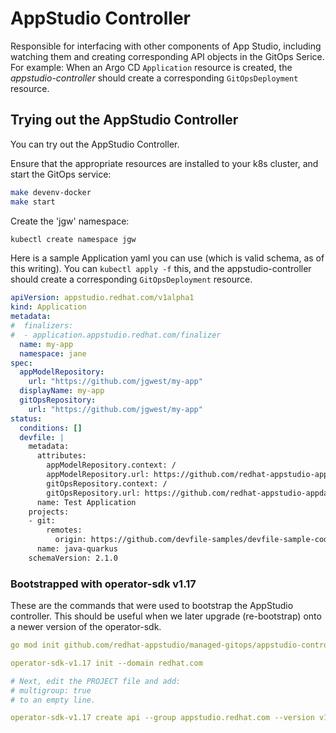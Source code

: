 # AppStudio Controller

Responsible for interfacing with other components of App Studio, including watching them and creating corresponding API objects in the GitOps Serice. For example: When an Argo CD `Application` resource is created, the *appstudio-controller* should create a corresponding `GitOpsDeployment` resource.

## Trying out the AppStudio Controller

You can try out the AppStudio Controller.

Ensure that the appropriate resources are installed to your k8s cluster, and start the GitOps service:
```bash
make devenv-docker
make start
```

Create the 'jgw' namespace:
```bash
kubectl create namespace jgw
```

Here is a sample Application yaml you can use (which is valid schema, as of this writing). You can `kubectl apply -f` this, and the appstudio-controller should create a corresponding `GitOpsDeployment` resource.
```yaml
apiVersion: appstudio.redhat.com/v1alpha1
kind: Application
metadata:
#  finalizers:
#  - application.appstudio.redhat.com/finalizer
  name: my-app
  namespace: jane
spec:
  appModelRepository:
    url: "https://github.com/jgwest/my-app"
  displayName: my-app
  gitOpsRepository:
    url: "https://github.com/jgwest/my-app"
status:
  conditions: []
  devfile: |
    metadata:
      attributes:
        appModelRepository.context: /
        appModelRepository.url: https://github.com/redhat-appstudio-appdata/test-application-concentrate-complete
        gitOpsRepository.context: /
        gitOpsRepository.url: https://github.com/redhat-appstudio-appdata/test-application-concentrate-complete
      name: Test Application
    projects:
    - git:
        remotes:
          origin: https://github.com/devfile-samples/devfile-sample-code-with-quarkus
      name: java-quarkus
    schemaVersion: 2.1.0
```

### Bootstrapped with operator-sdk v1.17

These are the commands that were used to bootstrap the AppStudio controller. This should be useful when we later upgrade (re-bootstrap) onto a newer version of the operator-sdk.

```yaml
go mod init github.com/redhat-appstudio/managed-gitops/appstudio-controller

operator-sdk-v1.17 init --domain redhat.com

# Next, edit the PROJECT file and add:
# multigroup: true
# to an empty line.

operator-sdk-v1.17 create api --group appstudio.redhat.com --version v1alpha1 --kind Application --controller # --resource 
```


